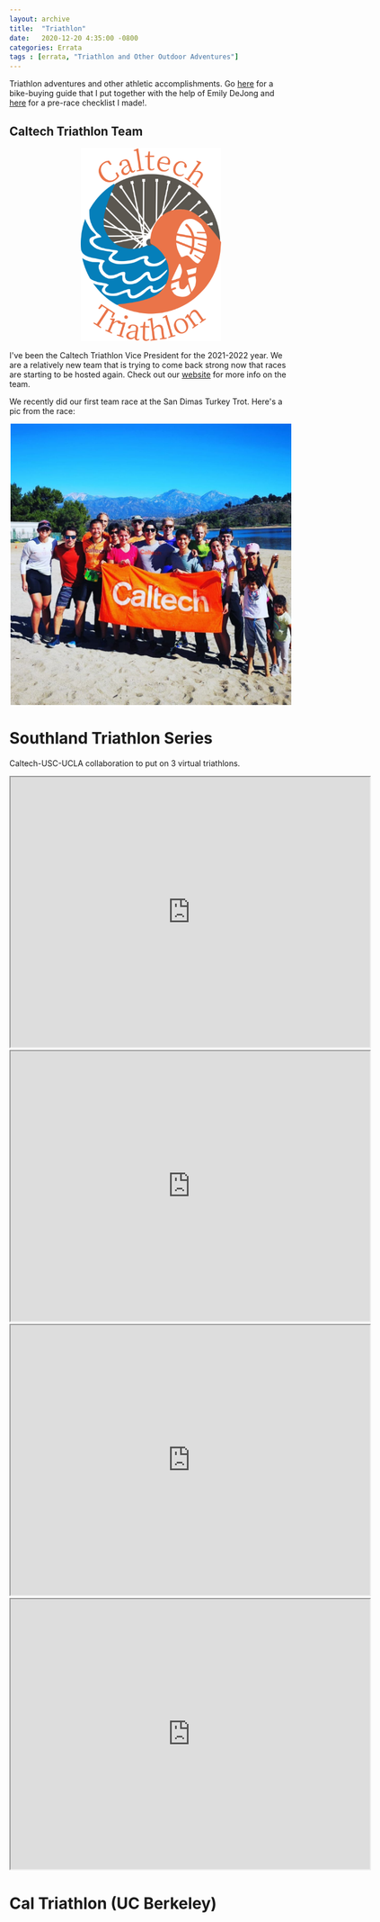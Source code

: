 ```yaml
---
layout: archive
title:  "Triathlon"
date:   2020-12-20 4:35:00 -0800
categories: Errata
tags : [errata, "Triathlon and Other Outdoor Adventures"]
---
```


Triathlon adventures and other athletic accomplishments. Go [here](https://docs.google.com/document/d/1YAlU_kbaGB46tE-5G1xkEX1d2Z6miZRnEuAx0bKcUqg/edit) for a bike-buying guide that I put together with the help of Emily DeJong and [here](https://docs.google.com/document/d/1kkdt1pK13rK3pLSUa4tam5okZy8s_wEVEt1JwLhL6eM/edit) for a pre-race checklist I made!.


## Caltech Triathlon Team 

<center>
<img src='/assets/images/maddies_clear.png' style='width:250px;'>
</center>

I've been the Caltech Triathlon Vice President for the 2021-2022 year. We are a relatively new team that is trying to come back strong now that races are starting to be hosted again. Check out our [website](https://triathlon.clubs.caltech.edu/) for more info on the team. 

We recently did our first team race at the San Dimas Turkey Trot. Here's a pic from the race: 
<center>
<img src='/assets/images/turkey_tri.jpg' style='width:500px;'>
</center>
 


# Southland Triathlon Series

Caltech-USC-UCLA collaboration to put on 3 virtual triathlons. 

<center>
<iframe src="https://drive.google.com/file/d/18m2vaOU1eNOcsRM0uhvsDSWGY7Se3pBW/preview" width="640" height="480" allow="autoplay"></iframe>
</center>

<center>
<iframe src="https://drive.google.com/file/d/15_PNN3xtC0o0wSSu9kL5T20buc8VOl_s/preview" width="640" height="480" allow="autoplay"></iframe>
</center>

<center>
<iframe src="https://drive.google.com/file/d/1TszGXsAAI51PsXNvNTLtTU3w9aqw6xMQ/preview" width="640" height="480" allow="autoplay"></iframe>
</center>

<center>
<iframe src="https://drive.google.com/file/d/1UeRE0cIjMeXqr3FPVlkS2m-uNOFlyPkO/preview" width="640" height="480" allow="autoplay"></iframe>
</center>


# Cal Triathlon (UC Berkeley)